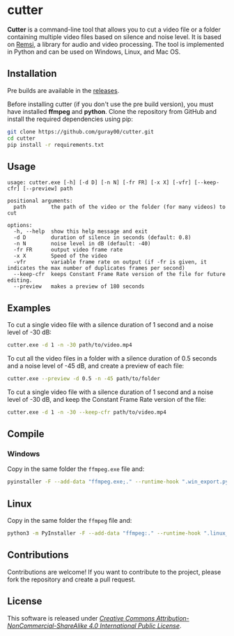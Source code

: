 # cutter

**Cutter** is a command-line tool that allows you to cut a video file or a folder containing multiple video files based on silence and noise level. It is based on [Remsi](https://github.com/bambax/Remsi), a library for audio and video processing. The tool is implemented in Python and can be used on Windows, Linux, and Mac OS.

## Installation

Pre builds are available in the [releases](https://github.com/Guray00/cutter/releases).

Before installing cutter (if you don't use the pre build version), you must have installed **ffmpeg** and **python**. Clone the repository from GitHub and install the required dependencies using pip:

```bash
git clone https://github.com/guray00/cutter.git
cd cutter
pip install -r requirements.txt
```


## Usage

```text
usage: cutter.exe [-h] [-d D] [-n N] [-fr FR] [-x X] [-vfr] [--keep-cfr] [--preview] path

positional arguments:
  path        the path of the video or the folder (for many videos) to cut

options:
  -h, --help  show this help message and exit
  -d D        duration of silence in seconds (default: 0.8)
  -n N        noise level in dB (default: -40)
  -fr FR      output video frame rate
  -x X        Speed of the video
  -vfr        variable frame rate on output (if -fr is given, it indicates the max number of duplicates frames per second)
  --keep-cfr  keeps Constant Frame Rate version of the file for future editing.
  --preview   makes a preview of 180 seconds
```

## Examples

To cut a single video file with a silence duration of 1 second and a noise level of -30 dB:

```bash
cutter.exe -d 1 -n -30 path/to/video.mp4
```

To cut all the video files in a folder with a silence duration of 0.5 seconds and a noise level of -45 dB, and create a preview of each file:

```bash
cutter.exe --preview -d 0.5 -n -45 path/to/folder
```

To cut a single video file with a silence duration of 1 second and a noise level of -30 dB, and keep the Constant Frame Rate version of the file:

```bash
cutter.exe -d 1 -n -30 --keep-cfr path/to/video.mp4
```

## Compile

### Windows

Copy in the same folder the `ffmpeg.exe` file and:

```bash
pyinstaller -F --add-data "ffmpeg.exe;." --runtime-hook ".win_export.py" .\cutter.py
```

## Linux

Copy in the same folder the `ffmpeg` file and:

```bash
python3 -m PyInstaller -F --add-data "ffmpeg:." --runtime-hook ".linux_export.py" ./cutter.py
```

## Contributions

Contributions are welcome! If you want to contribute to the project, please fork the repository and create a pull request.

## License

This software is released under [_Creative Commons Attribution-NonCommercial-ShareAlike 4.0 International Public License_](https://creativecommons.org/licenses/by-nc-sa/4.0/legalcode).
